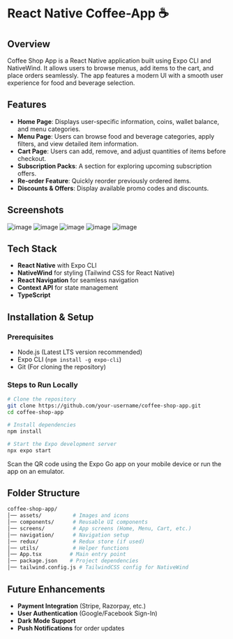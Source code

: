 # React Native Coffee-App ☕

## Overview
Coffee Shop App is a React Native application built using Expo CLI and NativeWind. It allows users to browse menus, add items to the cart, and place orders seamlessly. The app features a modern UI with a smooth user experience for food and beverage selection.

## Features
- **Home Page**: Displays user-specific information, coins, wallet balance, and menu categories.
- **Menu Page**: Users can browse food and beverage categories, apply filters, and view detailed item information.
- **Cart Page**: Users can add, remove, and adjust quantities of items before checkout.
- **Subscription Packs**: A section for exploring upcoming subscription offers.
- **Re-order Feature**: Quickly reorder previously ordered items.
- **Discounts & Offers**: Display available promo codes and discounts.


## Screenshots
![image](https://github.com/user-attachments/assets/c8787cec-908b-48f4-8ead-3a1b1543068c)
![image](https://github.com/user-attachments/assets/43c5898f-94eb-4eed-a48b-cf39c5068b99)
![image](https://github.com/user-attachments/assets/31a66acf-c2b9-4df2-9b0f-d524114d92c6)
![image](https://github.com/user-attachments/assets/a9676a91-57f1-4cf3-a3ee-502054f8ea4a)
![image](https://github.com/user-attachments/assets/2b66b0cd-0958-4e06-83b2-ddea38075f77)


## Tech Stack
- **React Native** with Expo CLI
- **NativeWind** for styling (Tailwind CSS for React Native)
- **React Navigation** for seamless navigation
- **Context API** for state management
- **TypeScript**

## Installation & Setup
### Prerequisites
- Node.js (Latest LTS version recommended)
- Expo CLI (`npm install -g expo-cli`)
- Git (For cloning the repository)

### Steps to Run Locally
```sh
# Clone the repository
git clone https://github.com/your-username/coffee-shop-app.git
cd coffee-shop-app

# Install dependencies
npm install

# Start the Expo development server
npx expo start
```

Scan the QR code using the Expo Go app on your mobile device or run the app on an emulator.

## Folder Structure
```sh
coffee-shop-app/
│── assets/          # Images and icons
│── components/      # Reusable UI components
│── screens/         # App screens (Home, Menu, Cart, etc.)
│── navigation/      # Navigation setup
│── redux/           # Redux store (if used)
│── utils/           # Helper functions
│── App.tsx         # Main entry point
│── package.json    # Project dependencies
│── tailwind.config.js # TailwindCSS config for NativeWind
```



## Future Enhancements
- **Payment Integration** (Stripe, Razorpay, etc.)
- **User Authentication** (Google/Facebook Sign-In)
- **Dark Mode Support**
- **Push Notifications** for order updates
